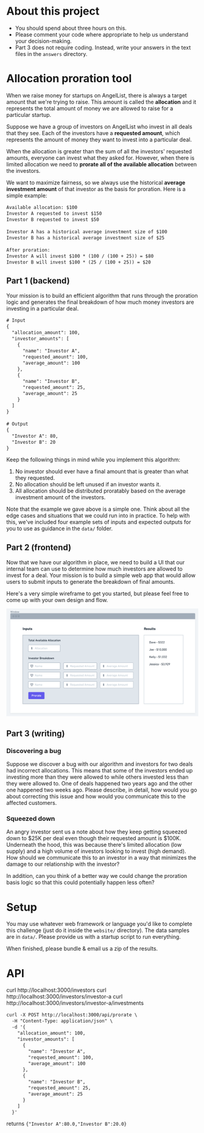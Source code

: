 # About this project

 - You should spend about three hours on this.
 - Please comment your code where appropriate to help us understand your decision-making.
 - Part 3 does not require coding. Instead, write your answers in the text files in the `answers` directory.

# Allocation proration tool

When we raise money for startups on AngelList, there is always a target amount that we're trying to 
raise. This amount is called the **allocation** and it represents the total amount of 
money we are allowed to raise for a particular startup. 

Suppose we have a group of investors on AngelList who invest in all deals that they see. Each of the
investors have a **requested amount**, which represents the amount of money they want to invest into
a particular deal.

When the allocation is greater than the sum of all the investors' requested amounts, everyone can 
invest what they asked for. However, when there is limited allocation we need to **prorate all of 
the available allocation** between the investors.

We want to maximize fairness, so we always use the historical **average investment amount** 
of that investor as the basis for proration. Here is a simple example: 

```
Available allocation: $100
Investor A requested to invest $150
Investor B requested to invest $50

Investor A has a historical average investment size of $100
Investor B has a historical average investment size of $25

After proration:
Investor A will invest $100 * (100 / (100 + 25)) = $80
Investor B will invest $100 * (25 / (100 + 25)) = $20
```

## Part 1 (backend)

Your mission is to build an efficient algorithm that runs through the proration logic and generates
the final breakdown of how much money investors are investing in a particular deal.

```
# Input
{
  "allocation_amount": 100,
  "investor_amounts": [
    {
      "name": "Investor A",
      "requested_amount": 100,
      "average_amount": 100
    },
    {
      "name": "Investor B",
      "requested_amount": 25,
      "average_amount": 25
    }
  ]
}

# Output
{
  "Investor A": 80,
  "Investor B": 20
}
```

Keep the following things in mind while you implement this algorithm:
1. No investor should ever have a final amount that is greater than what they requested.
2. No allocation should be left unused if an investor wants it.
3. All allocation should be distributed proratably based on the average investment amount of the investors.

Note that the example we gave above is a simple one. Think about all the edge cases and situations
that we could run into in practice. To help with this, we've included four example sets of inputs
and expected outputs for you to use as guidance in the `data/` folder.

## Part 2 (frontend)

Now that we have our algorithm in place, we need to build a UI that our internal team can use to 
determine how much investors are allowed to invest for a deal. Your mission is to build a simple 
web app that would allow users to submit inputs to generate the breakdown of final amounts. 

Here's a very simple wireframe to get you started, but please feel free to come up with your own
design and flow.

![Sample UI Wireframe](/wireframe.png)

## Part 3 (writing)

### Discovering a bug

Suppose we discover a bug with our algorithm and investors for two deals had incorrect
allocations. This means that some of the investors ended up investing more than they were allowed to
while others invested less than they were allowed to. One of deals happened two years ago and the 
other one happened two weeks ago. Please describe, in detail, how would you go about correcting this 
issue and how would you communicate this to the affected customers.

### Squeezed down

An angry investor sent us a note about how they keep getting squeezed down to $25K per deal even
though their requested amount is $100K. Underneath the hood, this was because there's limited
allocation (low supply) and a high volume of investors looking to invest (high demand). How should 
we communicate this to an investor in a way that minimizes the damage to our relationship with 
the investor? 

In addition, can you think of a better way we could change the proration basis logic so that 
this could potentially happen less often?   

# Setup

You may use whatever web framework or language you'd like to complete this challenge (just do it 
inside the `website/` directory). The data samples are in `data/`. Please provide us with a startup
script to run everything.

When finished, please bundle & email us a zip of the results. 


# API

curl http://localhost:3000/investors
curl http://localhost:3000/investors/investor-a
curl http://localhost:3000/investors/investor-a/investments

```
curl -X POST http://localhost:3000/api/prorate \
  -H "Content-Type: application/json" \
  -d '{
    "allocation_amount": 100,
    "investor_amounts": [
      {
        "name": "Investor A",
        "requested_amount": 100,
        "average_amount": 100
      },
      {
        "name": "Investor B",
        "requested_amount": 25,
        "average_amount": 25
      }
    ]
  }'
```

returns `{"Investor A":80.0,"Investor B":20.0}`
